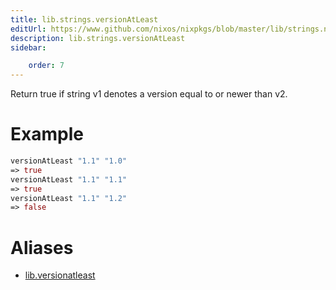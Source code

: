 ```yaml
---
title: lib.strings.versionAtLeast
editUrl: https://www.github.com/nixos/nixpkgs/blob/master/lib/strings.nix#L988C20
description: lib.strings.versionAtLeast
sidebar:

    order: 7
---
```


Return true if string v1 denotes a version equal to or newer than v2.

# Example

```nix
versionAtLeast "1.1" "1.0"
=> true
versionAtLeast "1.1" "1.1"
=> true
versionAtLeast "1.1" "1.2"
=> false
```


# Aliases

- [lib.versionatleast](/nix-doc-comments/reference/lib/lib-versionatleast)


